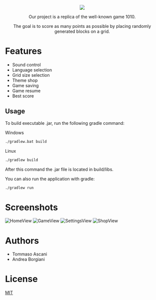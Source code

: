 <p align="center">
  <img src="https://github.com/tommaso-ascani/OOP23-1010/assets/31596042/4212799f-7ee8-46a8-b9f4-b110d08cff19)https://github.com/tommaso-ascani/OOP23-1010/assets/31596042/4212799f-7ee8-46a8-b9f4-b110d08cff19" />
</p>

<p align="center">Our project is a replica of the well-known game 1010.</p>
<p align="center">The goal is to score as many points as possible by placing randomly generated blocks on a grid.</p>

# Features
- Sound control
- Language selection
- Grid size selection
- Theme shop
- Game saving
- Game resume
- Best score

## Usage

To build executable .jar, run the following gradle command:

Windows
```bash
./gradlew.bat build
```

Linux
```bash
./gradlew build
```

After this command the .jar file is located in build/libs.

You can also run the application with gradle:
```bash
./gradlew run
```

# Screenshots
![HomeView](https://github.com/tommaso-ascani/OOP23-1010/assets/31596042/2559f2cc-bba7-41ae-acd4-6daba800599f)
![GameView](https://github.com/tommaso-ascani/OOP23-1010/assets/31596042/db5c2278-368f-4aeb-aff6-70ca6b52781c)
![SettingsView](https://github.com/tommaso-ascani/OOP23-1010/assets/31596042/b0a51b44-e820-4419-b821-0a050bed490d)
![ShopView](https://github.com/tommaso-ascani/OOP23-1010/assets/31596042/4b061652-0124-4a28-ac05-bf30d7461afc)

# Authors
- Tommaso Ascani
- Andrea Borgiani

# License
[MIT](https://choosealicense.com/licenses/mit/)
